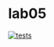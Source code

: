 # lab05
[![tests](https://github.com/marginoon/lab05/actions/workflows/tests.yml/badge.svg)](https://github.com/marginoon/lab05/actions/workflows/tests.yml)
